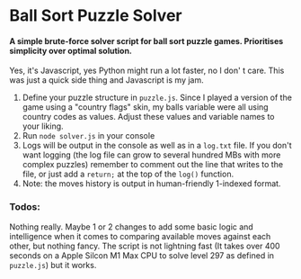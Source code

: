 # Ball Sort Puzzle Solver

#### A simple brute-force solver script for ball sort puzzle games. Prioritises simplicity over optimal solution.

Yes, it's Javascript, yes Python might run a lot faster, no I don' t care. This was just a quick side thing and Javascript is my jam.

1. Define your puzzle structure in `puzzle.js`. Since I played a version of the game using a "country flags" skin, my balls variable were all using country codes as values. Adjust these values and variable names to your liking.
2. Run `node solver.js` in your console
3. Logs will be output in the console as well as in a `log.txt` file. If you don't want logging (the log file can grow to several hundred MBs with more complex puzzles) remember to comment out the line that writes to the file, or just add a `return;` at the top of the `log()` function.
4. Note: the moves history is output in human-friendly 1-indexed format.

### Todos:
Nothing really. Maybe 1 or 2 changes to add some basic logic and intelligence when it comes to comparing available moves against each other, but nothing fancy. The script is not lightning fast (It takes over 400 seconds on a Apple Silcon M1 Max CPU to solve level 297 as defined in `puzzle.js`) but it works.